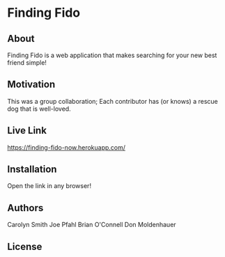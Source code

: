 # Finding Fido

## About
Finding Fido is a web application that makes searching for your new best friend simple!

## Motivation 
This was a group collaboration; Each contributor has (or knows) a rescue dog that is well-loved. 

## Live Link
https://finding-fido-now.herokuapp.com/

## Installation
Open the link in any browser!

## Authors
Carolyn Smith
Joe Pfahl
Brian O'Connell
Don Moldenhauer

## License



